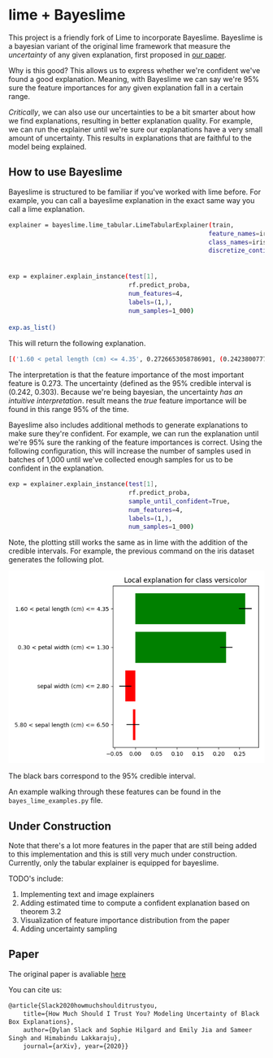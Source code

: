 # lime + Bayeslime

This project is a friendly fork of Lime to incorporate Bayeslime.  Bayeslime is a bayesian variant of the original lime framework that measure the *uncertainty* of any given explanation, first proposed in [our paper](https://arxiv.org/abs/2008.05030).

Why is this good? This allows us to express whether we're confident we've found a good explanation. Meaning, with Bayeslime we can say we're 95% sure the feature importances for any given explanation fall in a certain range. 

*Critically*, we can also use our uncertainties to be a bit smarter about how we find explanations, resulting in better explanation quality.  For example, we can run the explainer until we're sure our explanations have a very small amount of uncertainty.  This results in explanations that are faithful to the model being explained.

## How to use Bayeslime

Bayeslime is structured to be familiar if you've worked with lime before. For example, you can call a bayeslime explanation in the exact same way you call a lime explanation.

```sh
explainer = bayeslime.lime_tabular.LimeTabularExplainer(train,
                                                       feature_names=iris.feature_names, 
                                                       class_names=iris.target_names, 
                                                       discretize_continuous=True)


exp = explainer.explain_instance(test[1], 
                                 rf.predict_proba, 
                                 num_features=4, 
                                 labels=(1,),
                                 num_samples=1_000)

exp.as_list()
```

This will return the following explanation.

```sh
[('1.60 < petal length (cm) <= 4.35', 0.2726653058786901, (0.24238007773404058, 0.3029505340233396)), ...]
```

The interpretation is that the feature importance of the most important feature is 0.273.  The uncertainty (defined as the 95% credible interval is (0.242, 0.303).  Because we're being bayesian, the uncertainty *has an intuitive interpretation*. result means the *true* feature importance will be found in this range 95% of the time. 

Bayeslime also includes additional methods to generate explanations to make sure they're confident.  For example, we can run the explanation until we're 95% sure the ranking of the feature importances is correct. Using the following configuration, this will increase the number of samples used in batches of 1,000  until we've collected enough samples for us to be confident in the explanation.

```sh
exp = explainer.explain_instance(test[1], 
                                 rf.predict_proba, 
                                 sample_until_confident=True,
                                 num_features=4, 
                                 labels=(1,),
                                 num_samples=1_000)
```

Note, the plotting still works the same as in lime with the addition of the credible intervals.  For example, the previous command on the iris dataset generates the following plot.

 ![vis](sample_until_confident.png)

The black bars correspond to the 95% credible interval.

An example walking through these features can be found in the `bayes_lime_examples.py` file.

## Under Construction

Note that there's a lot more features in the paper that are still being added to this implementation and this is still very much under construction. Currently, only the tabular explainer is equipped for bayeslime. 

TODO's include: 

1. Implementing text and image explainers
2. Adding estimated time to compute a confident explanation based on theorem 3.2
3. Visualization of feature importance distribution from the paper
4. Adding uncertainty sampling

## Paper

The original paper is avaliable [here](https://arxiv.org/abs/2008.05030)

You can cite us:

```
@article{Slack2020howmuchshoulditrustyou, 
    title={How Much Should I Trust You? Modeling Uncertainty of Black Box Explanations}, 
    author={Dylan Slack and Sophie Hilgard and Emily Jia and Sameer Singh and Himabindu Lakkaraju}, 
    journal={arXiv}, year={2020}}
```






